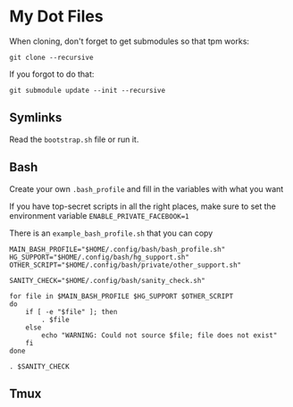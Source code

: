 # My Dot Files

When cloning, don't forget to get submodules so that tpm works:

```
git clone --recursive
```

If you forgot to do that:
```
git submodule update --init --recursive
```

## Symlinks

Read the `bootstrap.sh` file or run it.


## Bash

Create your own `.bash_profile` and fill in the variables with what you want

If you have top-secret scripts in all the right places, make sure to set the environment variable
`ENABLE_PRIVATE_FACEBOOK=1`

There is an `example_bash_profile.sh` that you can copy

```
MAIN_BASH_PROFILE="$HOME/.config/bash/bash_profile.sh"
HG_SUPPORT="$HOME/.config/bash/hg_support.sh"
OTHER_SCRIPT="$HOME/.config/bash/private/other_support.sh"

SANITY_CHECK="$HOME/.config/bash/sanity_check.sh"

for file in $MAIN_BASH_PROFILE $HG_SUPPORT $OTHER_SCRIPT
do
    if [ -e "$file" ]; then
        . $file
    else
        echo "WARNING: Could not source $file; file does not exist"
    fi
done

. $SANITY_CHECK
```

## Tmux

